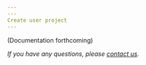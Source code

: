 ```yaml
---
---
Create user project
---
```


(Documentation forthcoming)



*If you have any questions, please [contact us]( https://mediasuite.clariah.nl/contact ).*